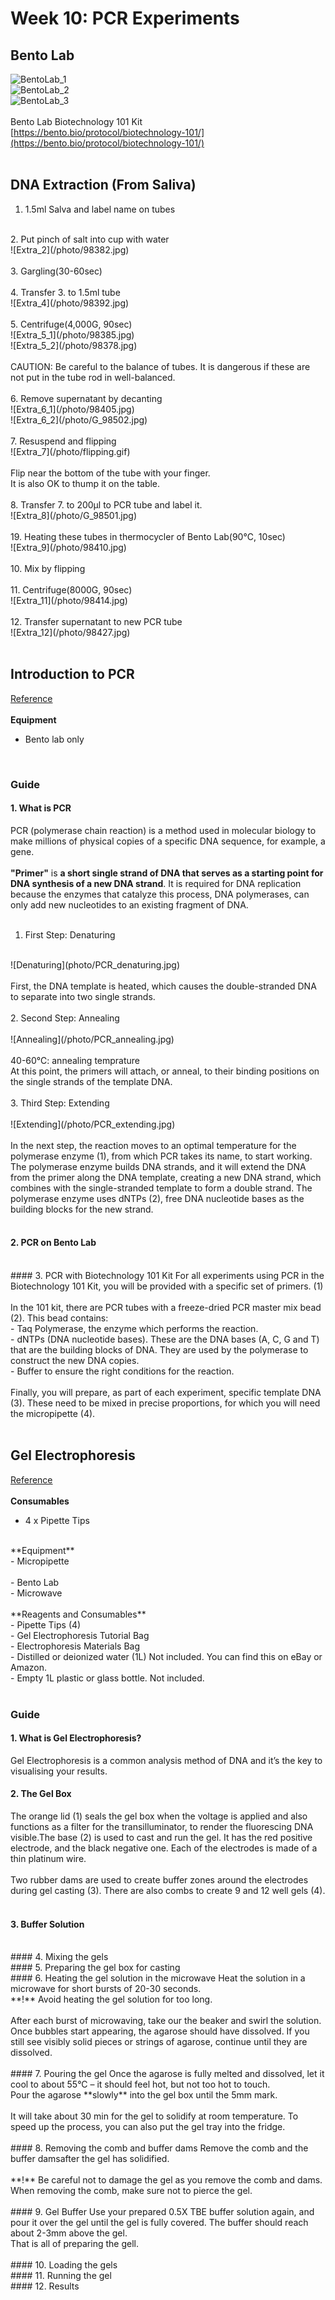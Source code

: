 # Week 10: PCR Experiments

## Bento Lab
![BentoLab_1](/photo/60486.jpg)<br/>
![BentoLab_2](/photo/60508.jpg)<br/>
![BentoLab_3](/photo/60506.jpg)<br/>
<br/>
Bento Lab Biotechnology 101 Kit<br/>
[https://bento.bio/protocol/biotechnology-101/](https://bento.bio/protocol/biotechnology-101/)<br/>
<br/>

## DNA Extraction (From Saliva)
1. 1.5ml Salva and label name on tubes<br/>
<br/>
2. Put pinch of salt into cup with water<br/>
![Extra_2](/photo/98382.jpg)<br/>
<br/>
3. Gargling(30-60sec)<br/>
<br/>
4. Transfer 3. to 1.5ml tube<br/>
![Extra_4](/photo/98392.jpg)<br/>
<br/>
5. Centrifuge(4,000G, 90sec)<br/>
![Extra_5_1](/photo/98385.jpg)<br/>
![Extra_5_2](/photo/98378.jpg)<br/>
<br/>
CAUTION: Be careful to the balance of tubes. It is dangerous if these are not put in the tube rod in well-balanced.<br/>
<br/>
6. Remove supernatant by decanting<br/>
![Extra_6_1](/photo/98405.jpg)<br/>
![Extra_6_2](/photo/G_98502.jpg)<br/>
<br/>
7. Resuspend and flipping<br/>
![Extra_7](/photo/flipping.gif)<br/>
<br/>
Flip near the bottom of the tube with your finger.<br/>
It is also OK to thump it on the table.<br/>
<br/>
8. Transfer 7. to 200μl to PCR tube and label it.<br/>
![Extra_8](/photo/G_98501.jpg)<br/>
<br/>
19. Heating these tubes in thermocycler of Bento Lab(90℃, 10sec)<br/>
![Extra_9](/photo/98410.jpg)<br/>
<br/>
10. Mix by flipping<br/>
<br/>
11. Centrifuge(8000G, 90sec)<br/>
![Extra_11](/photo/98414.jpg)<br/>
<br/>
12. Transfer supernatant to new PCR tube<br/>
![Extra_12](/photo/98427.jpg)<br/>
<br/>

## Introduction to PCR
[Reference](https://bento.bio/protocol/biotechnology-101/introduction-to-pcr/)<br/>
<br/>
**Equipment**<br/>
- Bento lab only<br/>
<br/>

### Guide
#### 1. What is PCR
PCR (polymerase chain reaction) is a method used in molecular biology to make millions of physical copies of a specific DNA sequence, for example, a gene.<br/>
<br/>
**"Primer"** is **a short single strand of DNA that serves as a starting point for DNA synthesis of a new DNA strand**. It is required for DNA replication because the enzymes that catalyze this process, DNA polymerases, can only add new nucleotides to an existing fragment of DNA.<br/>
<br/>
1. First Step: Denaturing<br/>
<br/>
![Denaturing](photo/PCR_denaturing.jpg)<br/>
<br/>
First, the DNA template is heated, which causes the double-stranded DNA to separate into two single strands.<br/>
<br/>
2. Second Step: Annealing<br/>
<br/>
![Annealing](/photo/PCR_annealing.jpg)<br/>
<br/>
40-60℃: annealing temprature<br/>
At this point, the primers will attach, or anneal, to their binding positions on the single strands of the template DNA.<br/>
<br/>
3. Third Step: Extending<br/>
<br/>
![Extending](/photo/PCR_extending.jpg)<br/>
<br/>
In the next step, the reaction moves to an optimal temperature for the polymerase enzyme (1), from which PCR takes its name, to start working. The polymerase enzyme builds DNA strands, and it will extend the DNA from the primer along the DNA template, creating a new DNA strand, which combines with the single-stranded template to form a double strand. The polymerase enzyme uses dNTPs (2), free DNA nucleotide bases as the building blocks for the new strand.<br/>
<br/>

#### 2. PCR on Bento Lab
<br/>
#### 3. PCR with Biotechnology 101 Kit
For all experiments using PCR in the Biotechnology 101 Kit, you will be provided with a specific set of primers. (1)<br/>
<br/>
In the 101 kit, there are PCR tubes with a freeze-dried PCR master mix bead (2). This bead contains:<br/>
- Taq Polymerase, the enzyme which performs the reaction.<br/>
- dNTPs (DNA nucleotide bases). These are the DNA bases (A, C, G and T) that are the building blocks of DNA. They are used by the polymerase to construct the new DNA copies.<br/>
- Buffer to ensure the right conditions for the reaction.<br/>
<br/>
Finally, you will prepare, as part of each experiment, specific template DNA (3). These need to be mixed in precise proportions, for which you will need the micropipette (4).<br/>
<br/>

## Gel Electrophoresis
[Reference](https://bento.bio/protocol/biotechnology-101/introduction-to-gel-electrophoresis/)<br/>
<br/>
**Consumables**<br/>
- 4 x Pipette Tips<br/>
<br/>
**Equipment**<br/>
- Micropipette<br/><br/>
- Bento Lab<br/>
- Microwave<br/>
<br/>
**Reagents and Consumables**<br/>
- Pipette Tips (4)<br/>
- Gel Electrophoresis Tutorial Bag<br/>
- Electrophoresis Materials Bag<br/>
- Distilled or deionized water (1L) Not included. You can find this on eBay or Amazon.<br/>
- Empty 1L plastic or glass bottle. Not included.<br/>
<br/>

### Guide
#### 1. What is Gel Electrophoresis?
Gel Electrophoresis is a common analysis method of DNA and it’s the key to visualising your results.<br/>

#### 2. The Gel Box
The orange lid (1) seals the gel box when the voltage is applied and also functions as a filter for the transilluminator, to render the fluorescing DNA visible.The base (2) is used to cast and run the gel. It has the red positive electrode, and the black negative one. Each of the electrodes is made of a thin platinum wire.<br/>
<br/>
Two rubber dams are used to create buffer zones around the electrodes during gel casting (3). There are also combs to create 9 and 12 well gels (4).<br/>
<br/>

#### 3. Buffer Solution
<br/>
#### 4. Mixing the gels
<br/>
#### 5. Preparing the gel box for casting
<br/>
#### 6. Heating the gel solution in the microwave
Heat the solution in a microwave for short bursts of 20-30 seconds.<br/>
**!** Avoid heating the gel solution for too long.<br/>
<br/>
After each burst of microwaving, take our the beaker and swirl the solution. Once bubbles start appearing, the agarose should have dissolved. If you still see visibly solid pieces or strings of agarose, continue until they are dissolved.<br/>
<br/>
#### 7. Pouring the gel
Once the agarose is fully melted and dissolved, let it cool to about 55°C – it should feel hot, but not too hot to touch.<br/>
Pour the agarose **slowly** into the gel box until the 5mm mark.<br/>
<br/>
It will take about 30 min for the gel to solidify at room temperature. To speed up the process, you can also put the gel tray into the fridge.<br/>
<br/>
#### 8. Removing the comb and buffer dams
Remove the comb and the buffer damsafter the gel has solidified.<br/>
<br/>
**!** Be careful not to damage the gel as you remove the comb and dams. When removing the comb, make sure not to pierce the gel.<br/>
<br/>
#### 9. Gel Buffer
Use your prepared 0.5X TBE buffer solution again, and pour it over the gel until the gel is fully covered. The buffer should reach about 2-3mm above the gel.<br/>
That is all of preparing the gell.<br/>
<br/>
#### 10. Loading the gels
<br/>
#### 11. Running the gel
<br/>
#### 12. Results
<br/>
